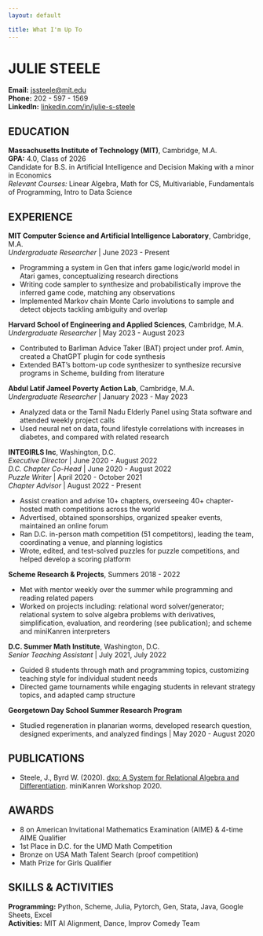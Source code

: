 ```yaml
---
layout: default

title: What I'm Up To
---
```

# JULIE STEELE 
**Email:** [jssteele@mit.edu](mailto:jssteele@mit.edu)  
**Phone:** 202 - 597 - 1569  
**LinkedIn:** [linkedin.com/in/julie-s-steele](https://linkedin.com/in/julie-s-steele)

## EDUCATION
**Massachusetts Institute of Technology (MIT)**, Cambridge, M.A.  
**GPA:** 4.0, Class of 2026  
Candidate for B.S. in Artificial Intelligence and Decision Making with a minor in Economics  
_Relevant Courses:_ Linear Algebra, Math for CS, Multivariable, Fundamentals of Programming, Intro to Data Science  

## EXPERIENCE
**MIT Computer Science and Artificial Intelligence Laboratory**, Cambridge, M.A.  
_Undergraduate Researcher_ | June 2023 - Present  
- Programming a system in Gen that infers game logic/world model in Atari games, conceptualizing research directions
- Writing code sampler to synthesize and probabilistically improve the inferred game code, matching any observations
- Implemented Markov chain Monte Carlo involutions to sample and detect objects tackling ambiguity and overlap  

**Harvard School of Engineering and Applied Sciences**, Cambridge, M.A.  
_Undergraduate Researcher_ | May 2023 - August 2023  
- Contributed to Barliman Advice Taker (BAT) project under prof. Amin, created a ChatGPT plugin for code synthesis
- Extended BAT’s bottom-up code synthesizer to synthesize recursive programs in Scheme, building from literature  

**Abdul Latif Jameel Poverty Action Lab**, Cambridge, M.A.  
_Undergraduate Researcher_ | January 2023 - May 2023  
- Analyzed data or the Tamil Nadu Elderly Panel using Stata software and attended weekly project calls 
- Used neural net on data, found lifestyle correlations with increases in diabetes, and compared with related research  

**INTEGIRLS Inc**, Washington, D.C.  
_Executive Director_ | June 2020 - August 2022  
_D.C. Chapter Co-Head_ | June 2020 - August 2022  
_Puzzle Writer_ | April 2020 - October 2021  
_Chapter Advisor_ | August 2022 - Present  
- Assist creation and advise 10+ chapters, overseeing 40+ chapter-hosted math competitions across the world
- Advertised, obtained sponsorships, organized speaker events, maintained an online forum 
- Ran D.C. in-person math competition (51 competitors), leading the team, coordinating a venue, and planning logistics
- Wrote, edited, and test-solved puzzles for puzzle competitions, and helped develop a scoring platform  

**Scheme Research & Projects**, Summers 2018 - 2022  
- Met with mentor weekly over the summer while programming and reading related papers
- Worked on projects including: relational word solver/generator; relational system to solve algebra problems with derivatives, simplification, evaluation, and reordering (see publication); and scheme and miniKanren interpreters  

**D.C. Summer Math Institute**, Washington, D.C.  
_Senior Teaching Assistant_ | July 2021, July 2022  
- Guided 8 students through math and programming topics, customizing teaching style for individual student needs 
- Directed game tournaments while engaging students in relevant strategy topics, and adapted camp structure  

**Georgetown Day School Summer Research Program**  
- Studied regeneration in planarian worms, developed research question, designed experiments, and analyzed findings | May 2020 - August 2020  

## PUBLICATIONS
- Steele, J., Byrd W. (2020). [dxo: A System for Relational Algebra and Differentiation](http://minikanren.org/workshop/2020/minikanren-2020-paper11.pdf). miniKanren Workshop 2020.  

## AWARDS
- 8 on American Invitational Mathematics Examination (AIME) & 4-time AIME Qualifier  
- 1st Place in D.C. for the UMD Math Competition  
- Bronze on USA Math Talent Search (proof competition)  
- Math Prize for Girls Qualifier  

## SKILLS & ACTIVITIES
**Programming:** Python, Scheme, Julia, Pytorch, Gen, Stata, Java, Google Sheets, Excel  
**Activities:** MIT AI Alignment, Dance, Improv Comedy Team  
